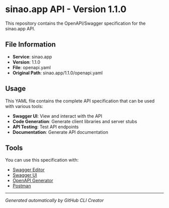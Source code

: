# sinao.app API - Version 1.1.0

This repository contains the OpenAPI/Swagger specification for the sinao.app API.

## File Information

- **Service**: sinao.app
- **Version**: 1.1.0
- **File**: openapi.yaml
- **Original Path**: sinao.app/1.1.0/openapi.yaml

## Usage

This YAML file contains the complete API specification that can be used with various tools:

- **Swagger UI**: View and interact with the API
- **Code Generation**: Generate client libraries and server stubs
- **API Testing**: Test API endpoints
- **Documentation**: Generate API documentation

## Tools

You can use this specification with:

- [Swagger Editor](https://editor.swagger.io/)
- [Swagger UI](https://swagger.io/tools/swagger-ui/)
- [OpenAPI Generator](https://openapi-generator.tech/)
- [Postman](https://www.postman.com/)

---

*Generated automatically by GitHub CLI Creator*
